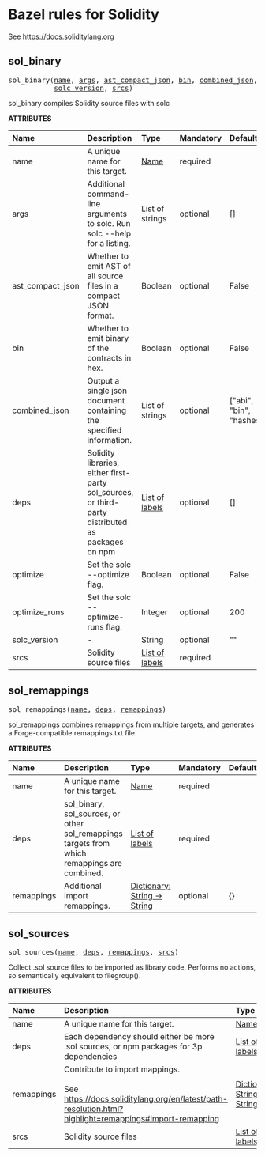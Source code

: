 <!-- Generated with Stardoc: http://skydoc.bazel.build -->

# Bazel rules for Solidity

See <https://docs.soliditylang.org>


<a id="sol_binary"></a>

## sol_binary

<pre>
sol_binary(<a href="#sol_binary-name">name</a>, <a href="#sol_binary-args">args</a>, <a href="#sol_binary-ast_compact_json">ast_compact_json</a>, <a href="#sol_binary-bin">bin</a>, <a href="#sol_binary-combined_json">combined_json</a>, <a href="#sol_binary-deps">deps</a>, <a href="#sol_binary-optimize">optimize</a>, <a href="#sol_binary-optimize_runs">optimize_runs</a>,
           <a href="#sol_binary-solc_version">solc_version</a>, <a href="#sol_binary-srcs">srcs</a>)
</pre>

sol_binary compiles Solidity source files with solc

**ATTRIBUTES**


| Name  | Description | Type | Mandatory | Default |
| :------------- | :------------- | :------------- | :------------- | :------------- |
| <a id="sol_binary-name"></a>name |  A unique name for this target.   | <a href="https://bazel.build/concepts/labels#target-names">Name</a> | required |  |
| <a id="sol_binary-args"></a>args |  Additional command-line arguments to solc. Run solc --help for a listing.   | List of strings | optional | [] |
| <a id="sol_binary-ast_compact_json"></a>ast_compact_json |  Whether to emit AST of all source files in a compact JSON format.   | Boolean | optional | False |
| <a id="sol_binary-bin"></a>bin |  Whether to emit binary of the contracts in hex.   | Boolean | optional | False |
| <a id="sol_binary-combined_json"></a>combined_json |  Output a single json document containing the specified information.   | List of strings | optional | ["abi", "bin", "hashes"] |
| <a id="sol_binary-deps"></a>deps |  Solidity libraries, either first-party sol_sources, or third-party distributed as packages on npm   | <a href="https://bazel.build/concepts/labels">List of labels</a> | optional | [] |
| <a id="sol_binary-optimize"></a>optimize |  Set the solc --optimize flag.   | Boolean | optional | False |
| <a id="sol_binary-optimize_runs"></a>optimize_runs |  Set the solc --optimize-runs flag.   | Integer | optional | 200 |
| <a id="sol_binary-solc_version"></a>solc_version |  -   | String | optional | "" |
| <a id="sol_binary-srcs"></a>srcs |  Solidity source files   | <a href="https://bazel.build/concepts/labels">List of labels</a> | required |  |


<a id="sol_remappings"></a>

## sol_remappings

<pre>
sol_remappings(<a href="#sol_remappings-name">name</a>, <a href="#sol_remappings-deps">deps</a>, <a href="#sol_remappings-remappings">remappings</a>)
</pre>

sol_remappings combines remappings from multiple targets, and generates a Forge-compatible remappings.txt file.

**ATTRIBUTES**


| Name  | Description | Type | Mandatory | Default |
| :------------- | :------------- | :------------- | :------------- | :------------- |
| <a id="sol_remappings-name"></a>name |  A unique name for this target.   | <a href="https://bazel.build/concepts/labels#target-names">Name</a> | required |  |
| <a id="sol_remappings-deps"></a>deps |  sol_binary, sol_sources, or other sol_remappings targets from which remappings are combined.   | <a href="https://bazel.build/concepts/labels">List of labels</a> | required |  |
| <a id="sol_remappings-remappings"></a>remappings |  Additional import remappings.   | <a href="https://bazel.build/rules/lib/dict">Dictionary: String -> String</a> | optional | {} |


<a id="sol_sources"></a>

## sol_sources

<pre>
sol_sources(<a href="#sol_sources-name">name</a>, <a href="#sol_sources-deps">deps</a>, <a href="#sol_sources-remappings">remappings</a>, <a href="#sol_sources-srcs">srcs</a>)
</pre>

Collect .sol source files to be imported as library code.
    Performs no actions, so semantically equivalent to filegroup().
    

**ATTRIBUTES**


| Name  | Description | Type | Mandatory | Default |
| :------------- | :------------- | :------------- | :------------- | :------------- |
| <a id="sol_sources-name"></a>name |  A unique name for this target.   | <a href="https://bazel.build/concepts/labels#target-names">Name</a> | required |  |
| <a id="sol_sources-deps"></a>deps |  Each dependency should either be more .sol sources, or npm packages for 3p dependencies   | <a href="https://bazel.build/concepts/labels">List of labels</a> | optional | [] |
| <a id="sol_sources-remappings"></a>remappings |  Contribute to import mappings.<br><br>        See https://docs.soliditylang.org/en/latest/path-resolution.html?highlight=remappings#import-remapping   | <a href="https://bazel.build/rules/lib/dict">Dictionary: String -> String</a> | optional | {} |
| <a id="sol_sources-srcs"></a>srcs |  Solidity source files   | <a href="https://bazel.build/concepts/labels">List of labels</a> | optional | [] |


